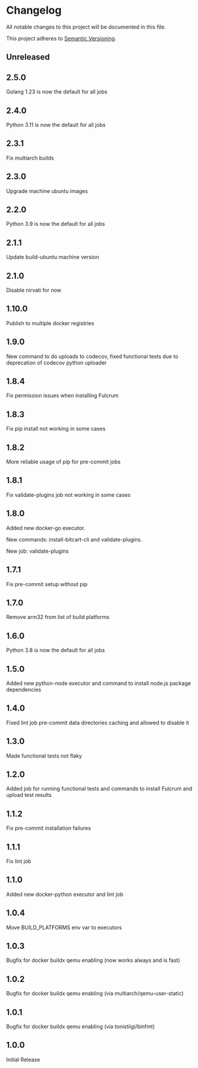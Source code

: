 # Changelog

All notable changes to this project will be documented in this file.

This project adheres to [Semantic Versioning](https://semver.org/spec/v2.0.0.html).

## Unreleased

## 2.5.0

Golang 1.23 is now the default for all jobs

## 2.4.0

Python 3.11 is now the default for all jobs

## 2.3.1

Fix multiarch builds

## 2.3.0

Upgrade machine ubuntu images

## 2.2.0

Python 3.9 is now the default for all jobs

## 2.1.1

Update build-ubuntu machine version

## 2.1.0

Disable nirvati for now

## 1.10.0

Publish to multiple docker registries

## 1.9.0

New command to do uploads to codecov, fixed functional tests due to deprecation of codecov python uploader

## 1.8.4

Fix permission issues when installing Fulcrum

## 1.8.3

Fix pip install not working in some cases

## 1.8.2

More reliable usage of pip for pre-commit jobs

## 1.8.1

Fix validate-plugins job not working in some cases

## 1.8.0

Added new docker-go executor.

New commands: install-bitcart-cli and validate-plugins.

New job: validate-plugins

## 1.7.1

Fix pre-commit setup without pip

## 1.7.0

Remove arm32 from list of build platforms

## 1.6.0

Python 3.8 is now the default for all jobs

## 1.5.0

Added new python-node executor and command to install node.js package dependencies

## 1.4.0

Fixed lint job pre-commit data directories caching and allowed to disable it

## 1.3.0

Made functional tests not flaky

## 1.2.0

Added job for running functional tests and commands to install Fulcrum and upload test results

## 1.1.2

Fix pre-commit installation failures

## 1.1.1

Fix lint job

## 1.1.0

Added new docker-python executor and lint job

## 1.0.4

Move BUILD_PLATFORMS env var to executors

## 1.0.3

Bugfix for docker buildx qemu enabling (now works always and is fast)

## 1.0.2

Bugfix for docker buildx qemu enabling (via multiarch/qemu-user-static)

## 1.0.1

Bugfix for docker buildx qemu enabling (via tonistiigi/binfmt)

## 1.0.0

Initial Release

